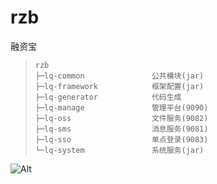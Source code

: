 # rzb
融资宝



> ```
> rzb
> ├─lq-common    			公共模块(jar)
> ├─lq-framework       	    框架配置(jar)
> ├─lq-generator         	代码生成
> ├─lq-manage            	管理平台(9090)
> ├─lq-oss        		    文件服务(9082)
> ├─lq-sms				    消息服务(9081)
> ├─lq-sso				    单点登录(9083)
> └─lq-system				系统服务(jar)
> ```


![Alt](https://repobeats.axiom.co/api/embed/10f88df158ee637f91cb012920bb9d3ae40e74fd.svg "Repobeats analytics image")

